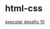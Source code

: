# html-css

<a href="https://rafaaelmamede.github.io/html-css/exercicios/desafio010/desafio.html"> <p>executar desafio 10</p>
 
